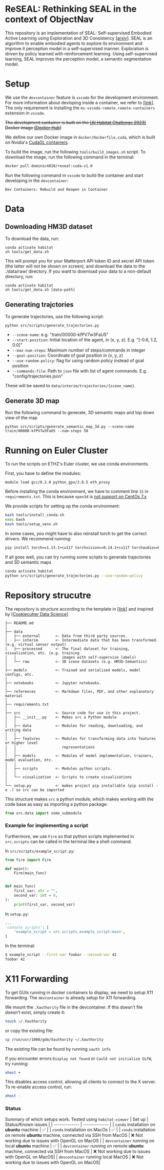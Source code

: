 # ReSEAL: Rethinking SEAL in the context of ObjectNav
This repository is an implementation of SEAL: Self-supervised Embodied Active Learning using Exploration and 3D Consistency [[arxiv]](https://arxiv.org/abs/2112.01001).
SEAL is an algorithm to enable embodied agents to explore its environment and improve it perception model in a self-supervised manner.
Exploration is driven by policy learned with reinforcement learning.
Using self-supervised learning, SEAL improves the perception model, a semantic segmentation model.

# Setup
We use the `devcontainer` feature is `vscode` for the development environment.
For more information about devloping inside a container, we refer to [[link]](https://code.visualstudio.com/docs/devcontainers/containers#_create-a-devcontainerjson-file).
The only requirement is installing the `ms-vscode-remote.remote-containers` extension in `vscode`.

~~The development container is built on the [[AI Habitat Challenge 2023]](https://aihabitat.org/challenge/2023/) Docker image [[Docker Hub]](https://aihabitat.org/challenge/2023/)~~

We define our own Docker image in `docker/Dockerfile.cuda`, which is built on Nvidia's [CudaGL containers](https://catalog.ngc.nvidia.com/orgs/nvidia/containers/cudagl).

To build the image, run the following `tools/build_images.sh` script.
To download the image, run the following command in the terminal:
```bash
docker pull dominic4810/reseal:cuda-v1.0
```

Run the following command in `vscode` to build the container and start developing in the `devcontainer`:
```
Dev Containers: Rebuild and Reopen in Container
```
# Data
## Downloading HM3D dataset
To download the data, run:
```
conda activate habitat
sh tools/get_data.sh
```
This will prompt you for your Matterport API token ID and secret API token (the latter will not be shown on screen),
and download the data to the ./data/raw/ directory. If you want to download your data to a non-default directory, run:
```
conda activate habitat
sh tools/get_data.sh [data-path]
```
## Generating trajctories
To generate trajectories, use the following script:
```
python src/scripts/generate_trajectories.py
```
* `--scene-name`: e.g. "train/00000-kfPV7w3FaU5"
* `--start-position`: Initial location of the agent, in (x, y, z). E.g. "[-0.6, 1.2, 0.0]"
* `--max-num-steps`: Maximum number of steps/commands in integer
* `--goal-position`: Coordinate of goal position in (x, y, z)
* `--use-random-policy`: flag for using random policy instead of goal position
* `--commands-file`: Path to `json` file with list of agent commands. E.g. "config/trajectories.json"

These will be saved to `data/interim/trajectories/{scene_name}`.

## Generate 3D map
Run the following command to generate, 3D semantic maps and top down view of the map
```
python src/scripts/generate_semantic_map_3d.py --scene-name train/00000-kfPV7w3FaU5 --num-steps 50
```

# Running on Euler Cluster
To run the scripts on ETHZ's Euler cluster, we use conda environments.

First, you have to define the modules:
```
module load gcc/8.2.0 python_gpu/3.8.5 eth_proxy
```

Before installing the conda environment, we have to comment line `15` in `requirements.txt`. This is because `open3d` is [not support on CentOs 7.x](https://github.com/isl-org/Open3D/issues/4706)

We provide scripts for setting up the conda environment:

```bash
bash tools/install_conda.sh
exec bash
bash tools/setup_venv.sh
```

In some cases, you might have to also reinstall torch to get the correct drivers. We recommend running:
```bash
pip install torch==1.13.1+cu117 torchvision==0.14.1+cu117 torchaudio==0.13.1 --extra-index-url https://download.pytorch.org/whl/cu117
```

If all goes well, you can try running some scripts to generate trajectories and 3D semantic maps
```bash
conda activate habitat
python src/scripts/generate_trajectories.py --use-random-policy
```

# Repository strucutre
The repository is structure according to the template in [[link]](https://towardsdatascience.com/structuring-machine-learning-projects-be473775a1b6) and inspired by [[Cookiecutter Data Science]](https://drivendata.github.io/cookiecutter-data-science/)

```
├── README.md          
│
├── data
│   ├── external       <- Data from third party sources.
│   ├── interim        <- Intermediate data that has been transformed. (e.g. virtual sensor output)
│   ├── processed      <- The final dataset for training, visualization, etc. (e.g. training
│   │                     images with self-supervise labels)
│   └── raw            <- 3D scene datasets (e.g. HM3D-Semantics)
│
├── models             <- Trained and serialized models, model configs, etc.
│
├── notebooks          <- Jupyter notebooks.
│
├── references         <- Markdown files, PDF, and other explanatory material
│
├── requirements.txt
│
├── src                <- Source code for use in this project.
│   ├── __init__.py    <- Makes src a Python module
│   │
│   ├── data           <- Modules for reading, downloading, and writing data
│   │
│   ├── features       <- Modules for transforming data into features or higher level
│   │                     representations
│   │
│   ├── models         <- Modules of model implementation, trainers, model evaluation, etc.
│   │
│   ├── scripts        <- Modules python scripts.
|   │
│   └── visualization  <- Scripts to create visualizations
│
└── setup.py           <- makes project pip installable (pip install -e .) so src can be imported
```

This structure makes `src` a python module, which makes working with the code base as easy as importing a python package:

```python
from src.data import some_submodule
```
### Example for implementing a script
Furthermore, we use `Fire` so that python scripts implemented in `src.scripts` can be called in the terminal like a shell command.

In `src/scripts/example_script.py`:
```python
from fire import Fire

def main():
    Fire(main_func)


def main_func(
    first_var: str = "",
    second_var: int = 0,
):
    print(first_var, second_var)
```

In `setup.py`:
```python
...
'console_scripts': [
    'example_script = src.scripts.example_script:main',
]
```

In the terminal:
```bash
$ example_script --first-var foobar --second-var 42
foobar 42
```

# X11 Forwarding
To get GUIs running in docker containers to display, we need to setup X11 forwarding.
The `devcontainer` is already setup for X11 forwarding.

We mount the `.Xauthority` file in the devcontainer.
If this doesn't file doesn't exist, simply create it:
```bash
touch ~/.Xauthority
```
or copy the existing file:
```bash
cp /run/usr/1000/gdm/Xauthority ~/.Xauthority
```
The existing file can be found by running `xauth info`

If you encounter errors `Display not found` or `Could not initialize GLFW`, try running:
```bash
xhost +
````
This disables access control, allowing all clients to connect to the X server. To re-enable access control, run:
```bash
xhost -
```

### Status
Summary of which setups work. Tested using `habitat-viewer`
| Set up        | Status/Known issues   |
| ------------- | -------------         |
| `conda` installation on **ubuntu** machine | :white_check_mark:   |
| `conda` installation on MacOs | :white_check_mark: |
| `conda` installation on remote **ubuntu** machine, connected via SSH from MacOS | :x: Not working due to issues with OpenGL on MacOS  |
| `devcontainer` running on local **ubuntu** machine  | :white_check_mark:      |
| `devcontainer` running on remote **ubuntu** machine, connected via SSH from MacOS  | :x: Not working due to issues with OpenGL on MacOS|
| `devcontainer` running local MacOS  | :x: Not working due to issues with OpenGL on MacOS|
